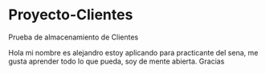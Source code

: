 # Proyecto-Clientes
Prueba de almacenamiento de Clientes

Hola mi nombre es alejandro estoy aplicando para practicante  del sena, me gusta aprender todo lo que pueda, soy de mente abierta.
Gracias
